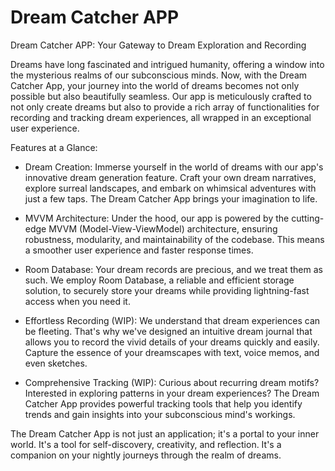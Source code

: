 # Dream Catcher APP
Dream Catcher APP: Your Gateway to Dream Exploration and Recording

Dreams have long fascinated and intrigued humanity, offering a window into the mysterious realms of our subconscious minds. Now, with the Dream Catcher App, your journey into the world of dreams becomes not only possible but also beautifully seamless. Our app is meticulously crafted to not only create dreams but also to provide a rich array of functionalities for recording and tracking dream experiences, all wrapped in an exceptional user experience.

Features at a Glance:

- Dream Creation: Immerse yourself in the world of dreams with our app's innovative dream generation feature. Craft your own dream narratives, explore surreal landscapes, and embark on whimsical adventures with just a few taps. The Dream Catcher App brings your imagination to life.

- MVVM Architecture: Under the hood, our app is powered by the cutting-edge MVVM (Model-View-ViewModel) architecture, ensuring robustness, modularity, and maintainability of the codebase. This means a smoother user experience and faster response times.

- Room Database: Your dream records are precious, and we treat them as such. We employ Room Database, a reliable and efficient storage solution, to securely store your dreams while providing lightning-fast access when you need it.

- Effortless Recording (WIP): We understand that dream experiences can be fleeting. That's why we've designed an intuitive dream journal that allows you to record the vivid details of your dreams quickly and easily. Capture the essence of your dreamscapes with text, voice memos, and even sketches.

- Comprehensive Tracking (WIP): Curious about recurring dream motifs? Interested in exploring patterns in your dream experiences? The Dream Catcher App provides powerful tracking tools that help you identify trends and gain insights into your subconscious mind's workings.


The Dream Catcher App is not just an application; it's a portal to your inner world. It's a tool for self-discovery, creativity, and reflection. It's a companion on your nightly journeys through the realm of dreams.
